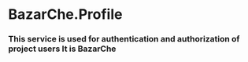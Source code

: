 # BazarChe.Profile
### This service is used for authentication and authorization of project users It is BazarChe
